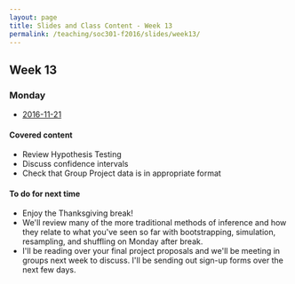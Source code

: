```yaml
---
layout: page
title: Slides and Class Content - Week 13
permalink: /teaching/soc301-f2016/slides/week13/
---
```



## Week 13

### Monday
- <a href = "{{ site.baseurl }}/teaching/soc301-f2016/slides/week-13/13a.html">2016-11-21</a>

#### Covered content

- Review Hypothesis Testing
- Discuss confidence intervals
- Check that Group Project data is in appropriate format

#### To do for next time

- Enjoy the Thanksgiving break!
- We'll review many of the more traditional methods of inference and how they
relate to what you've seen so far with bootstrapping, simulation, resampling, and shuffling on Monday after break.
- I'll be reading over your final project proposals and we'll be meeting in groups next week to discuss.  I'll be sending out sign-up forms over the next few days.
